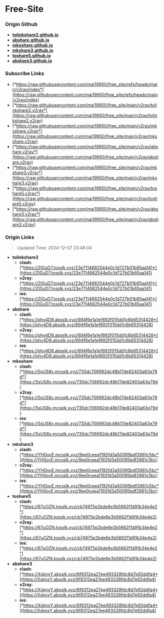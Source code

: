 # Free-Site

### Origin Github

- [**tolinkshare2.github.io**](https://github.com/tolinkshare2/tolinkshare2.github.io)
- [**abshare.github.io**](https://github.com/abshare/abshare.github.io)
- [**mksshare.github.io**](https://github.com/mksshare/mksshare.github.io)
- [**mkshare3.github.io**](https://github.com/mkshare3/mkshare3.github.io)
- [**toshare5.github.io**](https://github.com/toshare5/toshare5.github.io)
- [**abshare3.github.io**](https://github.com/abshare3/abshare3.github.io)

### Subscribe Links

- [*https://raw.githubusercontent.com/mai19950/free_site/refs/heads/main/v2ray/index*](https://raw.githubusercontent.com/mai19950/free_site/refs/heads/main/v2ray/index)
- [*https://raw.githubusercontent.com/mai19950/free_site/main/v2ray/tolinkshare2.v2ray*](https://raw.githubusercontent.com/mai19950/free_site/main/v2ray/tolinkshare2.v2ray)
- [*https://raw.githubusercontent.com/mai19950/free_site/main/v2ray/mksshare.v2ray*](https://raw.githubusercontent.com/mai19950/free_site/main/v2ray/mksshare.v2ray)
- [*https://raw.githubusercontent.com/mai19950/free_site/main/v2ray/abshare.v2ray*](https://raw.githubusercontent.com/mai19950/free_site/main/v2ray/abshare.v2ray)
- [*https://raw.githubusercontent.com/mai19950/free_site/main/v2ray/mkshare3.v2ray*](https://raw.githubusercontent.com/mai19950/free_site/main/v2ray/mkshare3.v2ray)
- [*https://raw.githubusercontent.com/mai19950/free_site/main/v2ray/toshare5.v2ray*](https://raw.githubusercontent.com/mai19950/free_site/main/v2ray/toshare5.v2ray)
- [*https://raw.githubusercontent.com/mai19950/free_site/main/v2ray/abshare3.v2ray*](https://raw.githubusercontent.com/mai19950/free_site/main/v2ray/abshare3.v2ray)

### Origin Links

> Updated Time: 2024-12-07 23:48:04

- **tolinkshare2**
  - **clash**: [*https://ZIGuD7.tosslk.xyz/23e7114682544e0c1d727b01b65aa141*](https://ZIGuD7.tosslk.xyz/23e7114682544e0c1d727b01b65aa141)
  - **v2ray**: [*https://ZIGuD7.tosslk.xyz/23e7114682544e0c1d727b01b65aa141*](https://ZIGuD7.tosslk.xyz/23e7114682544e0c1d727b01b65aa141)
  - **ios**: [*https://ZIGuD7.tosslk.xyz/23e7114682544e0c1d727b01b65aa141*](https://ZIGuD7.tosslk.xyz/23e7114682544e0c1d727b01b65aa141)
- **abshare**
  - **clash**: [*https://phv4D8.absslk.xyz/694f6e1a1ef892f015dd1c6b65314428*](https://phv4D8.absslk.xyz/694f6e1a1ef892f015dd1c6b65314428)
  - **v2ray**: [*https://phv4D8.absslk.xyz/694f6e1a1ef892f015dd1c6b65314428*](https://phv4D8.absslk.xyz/694f6e1a1ef892f015dd1c6b65314428)
  - **ios**: [*https://phv4D8.absslk.xyz/694f6e1a1ef892f015dd1c6b65314428*](https://phv4D8.absslk.xyz/694f6e1a1ef892f015dd1c6b65314428)
- **mksshare**
  - **clash**: [*https://5sUS8x.mcsslk.xyz/735dc706992dc48b17de82403a63e79d*](https://5sUS8x.mcsslk.xyz/735dc706992dc48b17de82403a63e79d)
  - **v2ray**: [*https://5sUS8x.mcsslk.xyz/735dc706992dc48b17de82403a63e79d*](https://5sUS8x.mcsslk.xyz/735dc706992dc48b17de82403a63e79d)
  - **ios**: [*https://5sUS8x.mcsslk.xyz/735dc706992dc48b17de82403a63e79d*](https://5sUS8x.mcsslk.xyz/735dc706992dc48b17de82403a63e79d)
- **mkshare3**
  - **clash**: [*https://YH0ovE.mcsslk.xyz/9ee0ceea1192fd3a50095bdf2661c5bc*](https://YH0ovE.mcsslk.xyz/9ee0ceea1192fd3a50095bdf2661c5bc)
  - **v2ray**: [*https://YH0ovE.mcsslk.xyz/9ee0ceea1192fd3a50095bdf2661c5bc*](https://YH0ovE.mcsslk.xyz/9ee0ceea1192fd3a50095bdf2661c5bc)
  - **ios**: [*https://YH0ovE.mcsslk.xyz/9ee0ceea1192fd3a50095bdf2661c5bc*](https://YH0ovE.mcsslk.xyz/9ee0ceea1192fd3a50095bdf2661c5bc)
- **toshare5**
  - **clash**: [*https://67uOZN.tosslk.xyz/cb74975e2bde6e3b5662f1d91b34e4e2*](https://67uOZN.tosslk.xyz/cb74975e2bde6e3b5662f1d91b34e4e2)
  - **v2ray**: [*https://67uOZN.tosslk.xyz/cb74975e2bde6e3b5662f1d91b34e4e2*](https://67uOZN.tosslk.xyz/cb74975e2bde6e3b5662f1d91b34e4e2)
  - **ios**: [*https://67uOZN.tosslk.xyz/cb74975e2bde6e3b5662f1d91b34e4e2*](https://67uOZN.tosslk.xyz/cb74975e2bde6e3b5662f1d91b34e4e2)
- **abshare3**
  - **clash**: [*https://XsknxY.absslk.xyz/6f8312ea27ee493328fdc8d7e92ddfa4*](https://XsknxY.absslk.xyz/6f8312ea27ee493328fdc8d7e92ddfa4)
  - **v2ray**: [*https://XsknxY.absslk.xyz/6f8312ea27ee493328fdc8d7e92ddfa4*](https://XsknxY.absslk.xyz/6f8312ea27ee493328fdc8d7e92ddfa4)
  - **ios**: [*https://XsknxY.absslk.xyz/6f8312ea27ee493328fdc8d7e92ddfa4*](https://XsknxY.absslk.xyz/6f8312ea27ee493328fdc8d7e92ddfa4)
